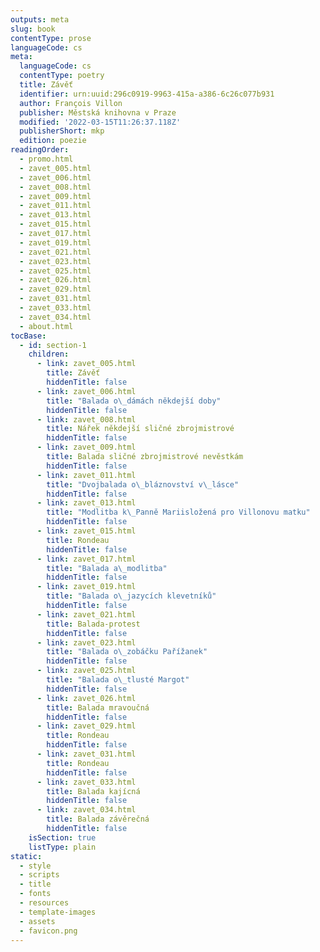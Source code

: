 ```yaml
---
outputs: meta
slug: book
contentType: prose
languageCode: cs
meta:
  languageCode: cs
  contentType: poetry
  title: Závěť
  identifier: urn:uuid:296c0919-9963-415a-a386-6c26c077b931
  author: François Villon
  publisher: Městská knihovna v Praze
  modified: '2022-03-15T11:26:37.118Z'
  publisherShort: mkp
  edition: poezie
readingOrder:
  - promo.html
  - zavet_005.html
  - zavet_006.html
  - zavet_008.html
  - zavet_009.html
  - zavet_011.html
  - zavet_013.html
  - zavet_015.html
  - zavet_017.html
  - zavet_019.html
  - zavet_021.html
  - zavet_023.html
  - zavet_025.html
  - zavet_026.html
  - zavet_029.html
  - zavet_031.html
  - zavet_033.html
  - zavet_034.html
  - about.html
tocBase:
  - id: section-1
    children:
      - link: zavet_005.html
        title: Závěť
        hiddenTitle: false
      - link: zavet_006.html
        title: "Balada o\_dámách někdejší doby"
        hiddenTitle: false
      - link: zavet_008.html
        title: Nářek někdejší sličné zbrojmistrové
        hiddenTitle: false
      - link: zavet_009.html
        title: Balada sličné zbrojmistrové nevěstkám
        hiddenTitle: false
      - link: zavet_011.html
        title: "Dvojbalada o\_bláznovství v\_lásce"
        hiddenTitle: false
      - link: zavet_013.html
        title: "Modlitba k\_Panně Mariisložená pro Villonovu matku"
        hiddenTitle: false
      - link: zavet_015.html
        title: Rondeau
        hiddenTitle: false
      - link: zavet_017.html
        title: "Balada a\_modlitba"
        hiddenTitle: false
      - link: zavet_019.html
        title: "Balada o\_jazycích klevetníků"
        hiddenTitle: false
      - link: zavet_021.html
        title: Balada-protest
        hiddenTitle: false
      - link: zavet_023.html
        title: "Balada o\_zobáčku Pařížanek"
        hiddenTitle: false
      - link: zavet_025.html
        title: "Balada o\_tlusté Margot"
        hiddenTitle: false
      - link: zavet_026.html
        title: Balada mravoučná
        hiddenTitle: false
      - link: zavet_029.html
        title: Rondeau
        hiddenTitle: false
      - link: zavet_031.html
        title: Rondeau
        hiddenTitle: false
      - link: zavet_033.html
        title: Balada kajícná
        hiddenTitle: false
      - link: zavet_034.html
        title: Balada závěrečná
        hiddenTitle: false
    isSection: true
    listType: plain
static:
  - style
  - scripts
  - title
  - fonts
  - resources
  - template-images
  - assets
  - favicon.png
---
```

